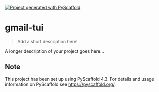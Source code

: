 <!-- These are examples of badges you might want to add to your README:
     please update the URLs accordingly

[![Built Status](https://api.cirrus-ci.com/github/<USER>/gmail-tui.svg?branch=main)](https://cirrus-ci.com/github/<USER>/gmail-tui)
[![ReadTheDocs](https://readthedocs.org/projects/gmail-tui/badge/?version=latest)](https://gmail-tui.readthedocs.io/en/stable/)
[![Coveralls](https://img.shields.io/coveralls/github/<USER>/gmail-tui/main.svg)](https://coveralls.io/r/<USER>/gmail-tui)
[![PyPI-Server](https://img.shields.io/pypi/v/gmail-tui.svg)](https://pypi.org/project/gmail-tui/)
[![Conda-Forge](https://img.shields.io/conda/vn/conda-forge/gmail-tui.svg)](https://anaconda.org/conda-forge/gmail-tui)
[![Monthly Downloads](https://pepy.tech/badge/gmail-tui/month)](https://pepy.tech/project/gmail-tui)
[![Twitter](https://img.shields.io/twitter/url/http/shields.io.svg?style=social&label=Twitter)](https://twitter.com/gmail-tui)
-->

[![Project generated with PyScaffold](https://img.shields.io/badge/-PyScaffold-005CA0?logo=pyscaffold)](https://pyscaffold.org/)

# gmail-tui

> Add a short description here!

A longer description of your project goes here...


<!-- pyscaffold-notes -->

## Note

This project has been set up using PyScaffold 4.3. For details and usage
information on PyScaffold see https://pyscaffold.org/.
